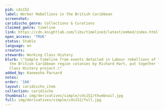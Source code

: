 ```yaml
---
pid: cds152
label: Worker Rebellions in the British Caribbean
screenshot: 
caridischo_genre: Collections & Curations
claimed_genre: timeline
link: https://cdn.knightlab.com/libs/timeline3/latest/embed/index.html?source=1qZjyqnjo2e37usoVsGgoZU7ZI5NDA6NCCpp2p0EVb2s&font=Default&lang=en&initial_zoom=2&height=650
open_access: 'TRUE'
status: Stable
language: en
creators: 
stewards: Working Class History
blurb: \"Sample timeline from events detailed in Labour rebellions of the 1930s in
  the British Caribbean region colonies by Richard Hart, put together for the Working
  Class History project.\"
added_by: Kaneesha Parsard
notes: 
order: '166'
layout: caridischo_item
collection: caridischo
thumbnail: img/derivatives/simple/cds152/thumbnail.jpg
full: img/derivatives/simple/cds152/full.jpg
---
```

